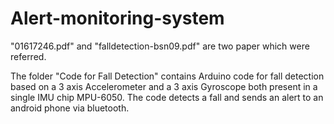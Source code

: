 # Alert-monitoring-system
"01617246.pdf" and "falldetection-bsn09.pdf" are two paper which were referred. 
 
The folder "Code for Fall Detection" contains Arduino code for fall detection based on a 3 axis Accelerometer and a 3 axis Gyroscope both present in a single IMU chip MPU-6050. The code detects a fall and sends an alert to an android phone via bluetooth.
 
